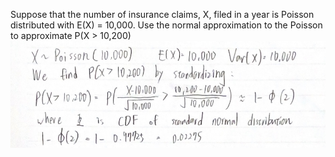 Suppose that the number of insurance claims, X, filed in a year is Poisson
distributed with E(X) = 10,000. Use the normal approximation to the Poisson
to approximate P(X > 10,200)
![image](09_Fraank/Q1.JPG)
